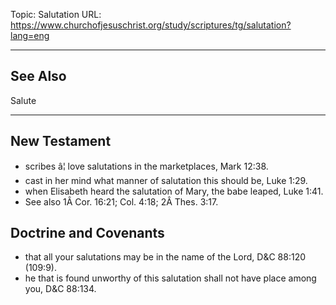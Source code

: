 Topic: Salutation
URL: https://www.churchofjesuschrist.org/study/scriptures/tg/salutation?lang=eng

---

## See Also

Salute

---

## New Testament

- scribes â¦ love salutations in the marketplaces, Mark 12:38.
- cast in her mind what manner of salutation this should be, Luke 1:29.
- when Elisabeth heard the salutation of Mary, the babe leaped, Luke 1:41.
- See also 1Â Cor. 16:21; Col. 4:18; 2Â Thes. 3:17.

## Doctrine and Covenants

- that all your salutations may be in the name of the Lord, D&C 88:120 (109:9).
- he that is found unworthy of this salutation shall not have place among you, D&C 88:134.

